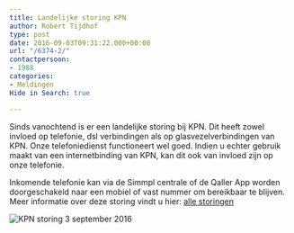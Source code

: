 ```yaml
---
title: Landelijke storing KPN
author: Robert Tijdhof
type: post
date: 2016-09-03T09:31:22.000+00:00
url: "/6374-2/"
contactpersoon:
- 1988
categories:
- Meldingen
Hide in Search: true

---
```

Sinds vanochtend is er een landelijke storing bij KPN. Dit heeft zowel invloed op telefonie, dsl verbindingen als op glasvezelverbindingen van KPN. Onze telefoniedienst functioneert wel goed. Indien u echter gebruik maakt van een internetbinding van KPN, kan dit ook van invloed zijn op onze telefonie.

<!--more-->

Inkomende telefonie kan via de Simmpl centrale of de Qaller App worden doorgeschakeld naar een mobiel of vast nummer om bereikbaar te blijven.
Meer informatie over deze storing vindt u hier: [alle storingen][1]

<img src="https://res.cloudinary.com/callvoip/image/upload/v1556647042/KPN-storing-3-september-2016-300x220.png" alt="KPN storing 3 september 2016" class="alignnone size-medium" />

 [1]: https://allestoringen.nl/storing/kpn/nieuws/71092-storing-bij-kpn